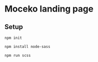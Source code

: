 # Moceko landing page

## Setup
```bash
npm init
```

```bash
npm install node-sass
```

```bash
npm run scss
```

